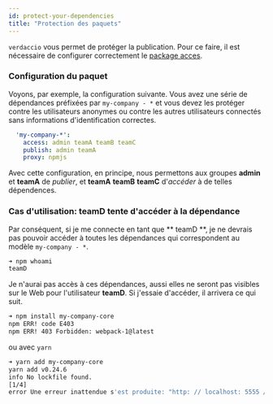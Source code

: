 ```yaml
---
id: protect-your-dependencies
title: "Protection des paquets"
---
```

`verdaccio` vous permet de protéger la publication. Pour ce faire, il est nécessaire de configurer correctement le [package acces](packages).

### Configuration du paquet

Voyons, par exemple, la configuration suivante. Vous avez une série de dépendances préfixées par `my-company - *` et vous devez les protéger contre les utilisateurs anonymes ou contre les autres utilisateurs connectés sans informations d'identification correctes.

```yaml
  'my-company-*':
    access: admin teamA teamB teamC
    publish: admin teamA
    proxy: npmjs
```

Avec cette configuration, en principe, nous permettons aux groupes **admin** et **teamA** de *publier*, et **teamA** **teamB** **teamC** d'*accéder* à de telles dépendences.

### Cas d'utilisation: teamD tente d'accéder à la dépendance

Par conséquent, si je me connecte en tant que ** teamD **, je ne devrais pas pouvoir accéder à toutes les dépendances qui correspondent au modèle ` my-company - * `.

```bash
➜ npm whoami
teamD
```

Je n'aurai pas accès à ces dépendances, aussi elles ne seront pas visibles sur le Web pour l'utilisateur **teamD**. Si j'essaie d'accéder, il arrivera ce qui suit.

```bash
➜ npm install my-company-core
npm ERR! code E403
npm ERR! 403 Forbidden: webpack-1@latest
```

ou avec `yarn`

```bash
➜ yarn add my-company-core
yarn add v0.24.6
info No lockfile found.
[1/4] 
error Une erreur inattendue s'est produite: "http: // localhost: 5555 / webpack-1: les utilisateurs non enregistrés ne sont pas autorisés à accéder au paquet my-company-core".
```